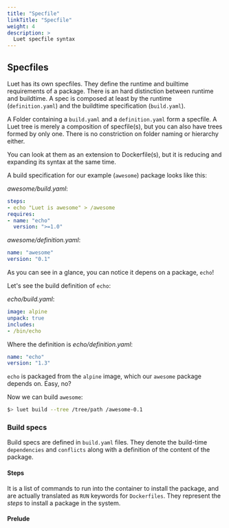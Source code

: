 ```yaml
---
title: "Specfile"
linkTitle: "Specfile"
weight: 4
description: >
  Luet specfile syntax
---
```


## Specfiles

Luet has its own specfiles. They define the runtime and builtime requirements of a package.
There is an hard distinction between runtime and buildtime. A spec is composed at least by the runtime (`definition.yaml`) and the buildtime specification (`build.yaml`).

A Folder containing a `build.yaml` and a `definition.yaml` form a specfile. A Luet tree is merely a composition of specfile(s), but you can also have trees formed by only one.  There is no constriction on folder naming or hierarchy either.

You can look at them as an extension to Dockerfile(s), but it is reducing and expanding its syntax at the same time.

A build specification for our example (`awesome`) package looks like this:

*awesome/build.yaml*:
```yaml
steps:
- echo "Luet is awesome" > /awesome
requires:
- name: "echo"
  version: ">=1.0"
```

*awesome/definition.yaml*:
```yaml
name: "awesome"
version: "0.1"
```

As you can see in a glance, you can notice it depens on a package, `echo`! 

Let's see the build definition of `echo`:

*echo/build.yaml*:
```yaml
image: alpine
unpack: true
includes:
- /bin/echo
```

Where the definition is
*echo/definition.yaml*:
```yaml
name: "echo"
version: "1.3"
```

`echo` is packaged from the `alpine` image, which our `awesome` package depends on. Easy, no?

Now we can build `awesome`:

```bash
$> luet build --tree /tree/path /awesome-0.1
```

### Build specs

Build specs are defined in `build.yaml` files. They denote the build-time `dependencies` and `conflicts` along with a definition of the content of the package.

#### Steps

It is a list of commands to run into the container to install the package, and are actually translated as ```RUN``` keywords for ```Dockerfiles```. 
They represent the *steps* to install a package in the system. 

#### Prelude


